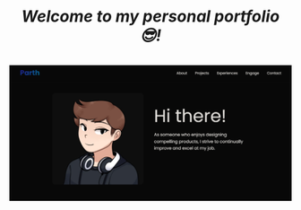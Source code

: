 <h1 align="center">
<i>Welcome to my personal portfolio 😎!</i>
</h1>
<br>
<a href="https://parth-kabra.vercel.app/"><img alt="Light" src="Parth-Kabra.png"></a>
